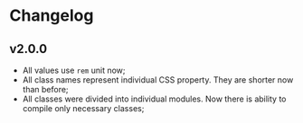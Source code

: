 # Changelog
## v2.0.0
- All values use `rem` unit now;
- All class names represent individual CSS property. They are shorter now than before;
- All classes were divided into individual modules. Now there is ability to compile only necessary classes;
